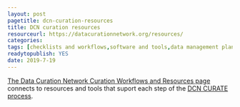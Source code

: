 ```yaml
---
layout: post 
pagetitle: dcn-curation-resources
title: DCN curation resources
resourceurl: https://datacurationnetwork.org/resources/
categories: 
tags: [checklists and workflows,software and tools,data management planning,data appraisal,data citation,research data licensing,scholarly impact]
readytopublish: YES
date: 2019-7-19
---
```

[The Data Curation Network Curation Workflows and Resources page](https://datacurationnetwork.org/resources/) connects to resources and tools that suport each step of the [DCN CURATE process](https://datacurationnetwork.org/home/resources/).